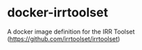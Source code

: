 # docker-irrtoolset
A docker image definition for the IRR Toolset (https://github.com/irrtoolset/irrtoolset)
